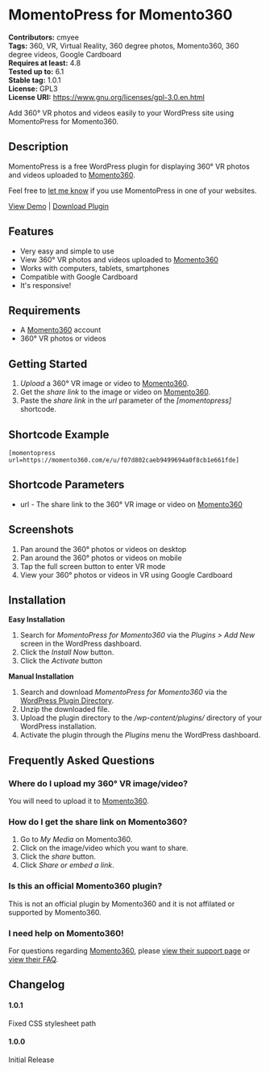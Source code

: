 # MomentoPress for Momento360

**Contributors:** cmyee  
**Tags:** 360, VR, Virtual Reality, 360 degree photos, Momento360, 360 degree videos, Google Cardboard  
**Requires at least:** 4.8  
**Tested up to:** 6.1  
**Stable tag:** 1.0.1  
**License:** GPL3  
**License URI:** https://www.gnu.org/licenses/gpl-3.0.en.html  

Add 360° VR photos and videos easily to your WordPress site using MomentoPress for Momento360.

## Description

MomentoPress is a free WordPress plugin for displaying 360° VR photos and videos uploaded to [Momento360](https://www.momento360.com/).

Feel free to [let me know](https://chrisyee.ca/contact/) if you use MomentoPress in one of your websites.

[View Demo](https://chrisyee.ca/momentopress/) | [Download Plugin](https://wordpress.org/plugins/cmyee-momentopress/)

## Features

* Very easy and simple to use
* View 360° VR photos and videos uploaded to [Momento360](https://www.momento360.com/)
* Works with computers, tablets, smartphones
* Compatible with Google Cardboard
* It's responsive!

## Requirements

* A [Momento360](https://www.momento360.com/) account
* 360° VR photos or videos

## Getting Started

1. *Upload* a 360° VR image or video to [Momento360](https://www.momento360.com/).
2. Get the *share link* to the image or video on [Momento360](https://www.momento360.com/).
3. Paste the *share link* in the *url* parameter of the *[momentopress]* shortcode.

## Shortcode Example

``[momentopress url=https://momento360.com/e/u/f07d802caeb9499694a0f8cb1e661fde]``

## Shortcode Parameters

* url - The share link to the 360° VR image or video on [Momento360](https://www.momento360.com/)

## Screenshots

1. Pan around the 360° photos or videos on desktop
2. Pan around the 360° photos or videos on mobile
3. Tap the full screen button to enter VR mode
4. View your 360° photos or videos in VR using Google Cardboard

## Installation

**Easy Installation**

1. Search for *MomentoPress for Momento360* via the *Plugins > Add New* screen in the WordPress dashboard.
2. Click the *Install Now* button.
3. Click the *Activate* button

**Manual Installation**

1. Search and download *MomentoPress for Momento360* via the [WordPress Plugin Directory](https://wordpress.org/plugins/).
2. Unzip the downloaded file.
3. Upload the plugin directory to the */wp-content/plugins/* directory of your WordPress installation.
4. Activate the plugin through the *Plugins* menu the WordPress dashboard.

## Frequently Asked Questions
### Where do I upload my 360° VR image/video?
You will need to upload it to [Momento360](https://www.momento360.com/).

### How do I get the share link on Momento360?
1. Go to *My Media* on Momento360.
1. Click on the image/video which you want to share.
1. Click the *share* button.
2. Click *Share or embed a link*.

### Is this an official Momento360 plugin?
This is not an official plugin by Momento360 and it is not affilated or supported by Momento360.

### I need help on Momento360!
For questions regarding [Momento360](https://www.momento360.com/), please [view their support page](http://help.momento360.com/) or [view their FAQ](https://www.momento360.com/faq/).

## Changelog

#### 1.0.1
Fixed CSS stylesheet path

#### 1.0.0
Initial Release
